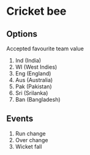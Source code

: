 # Cricket bee

## Options

Accepted favourite team value

1. Ind (India)
2. WI (West Indies)
3. Eng (England)
4. Aus (Australia)
5. Pak (Pakistan)
6. Sri (Srilanka)
7. Ban (Bangladesh)

## Events

1. Run change
2. Over change
3. Wicket fall

